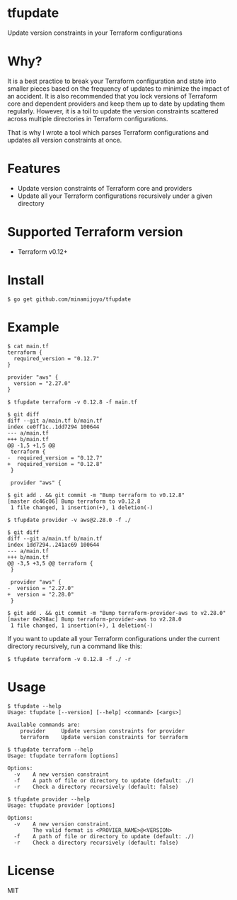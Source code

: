 # tfupdate

Update version constraints in your Terraform configurations

# Why?

It is a best practice to break your Terraform configuration and state into smaller pieces based on the frequency of updates to minimize the impact of an accident.
It is also recommended that you lock versions of Terraform core and dependent providers and keep them up to date by updating them regularly.
However, it is a toil to update the version constraints scattered across multiple directories in Terraform configurations.

That is why I wrote a tool which parses Terraform configurations and updates all version constraints at once.

# Features

- Update version constraints of Terraform core and providers
- Update all your Terraform configurations recursively under a given directory

# Supported Terraform version

- Terraform v0.12+

# Install

```
$ go get github.com/minamijoyo/tfupdate
```

# Example

```
$ cat main.tf
terraform {
  required_version = "0.12.7"
}

provider "aws" {
  version = "2.27.0"
}
```

```
$ tfupdate terraform -v 0.12.8 -f main.tf

$ git diff
diff --git a/main.tf b/main.tf
index ce0ff1c..1dd7294 100644
--- a/main.tf
+++ b/main.tf
@@ -1,5 +1,5 @@
 terraform {
-  required_version = "0.12.7"
+  required_version = "0.12.8"
 }

 provider "aws" {

$ git add . && git commit -m "Bump terraform to v0.12.8"
[master dc46c06] Bump terraform to v0.12.8
 1 file changed, 1 insertion(+), 1 deletion(-)
```

```
$ tfupdate provider -v aws@2.28.0 -f ./

$ git diff
diff --git a/main.tf b/main.tf
index 1dd7294..241ac69 100644
--- a/main.tf
+++ b/main.tf
@@ -3,5 +3,5 @@ terraform {
 }

 provider "aws" {
-  version = "2.27.0"
+  version = "2.28.0"
 }

$ git add . && git commit -m "Bump terraform-provider-aws to v2.28.0"
[master 0e298ac] Bump terraform-provider-aws to v2.28.0
 1 file changed, 1 insertion(+), 1 deletion(-)
```

If you want to update all your Terraform configurations under the current directory recursively,
run a command like this:

```
$ tfupdate terraform -v 0.12.8 -f ./ -r
```

# Usage

```
$ tfupdate --help
Usage: tfupdate [--version] [--help] <command> [<args>]

Available commands are:
    provider     Update version constraints for provider
    terraform    Update version constraints for terraform

```

```
$ tfupdate terraform --help
Usage: tfupdate terraform [options]

Options:
  -v    A new version constraint
  -f    A path of file or directory to update (default: ./)
  -r    Check a directory recursively (default: false)
```

```
$ tfupdate provider --help
Usage: tfupdate provider [options]

Options:
  -v    A new version constraint.
        The valid format is <PROVIER_NAME>@<VERSION>
  -f    A path of file or directory to update (default: ./)
  -r    Check a directory recursively (default: false)
```

# License

MIT
